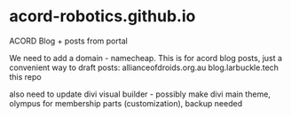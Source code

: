 # acord-robotics.github.io
ACORD Blog + posts from portal

We need to add a domain - namecheap. This is for acord blog posts, just a convenient way to draft posts:
allianceofdroids.org.au
blog.larbuckle.tech
this repo

also need to update divi visual builder - possibly make divi main theme, olympus for membership parts (customization), backup needed
